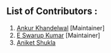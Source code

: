 ## List of Contributors :
 1. [Ankur Khandelwal](https://www.linkedin.com/in/ankur-k-918446139/) [Maintainer]
 2. [E Swarup Kumar](https://www.linkedin.com/in/e-swarup-kumar/) [Maintainer]
 2. [Aniket Shukla](https://www.linkedin.com/in/aniketshukla14/) 
